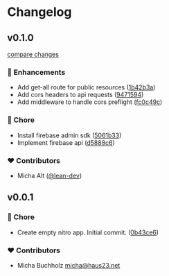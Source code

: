 # Changelog


## v0.1.0

[compare changes](https://github.com/lean-stack/cloud-server/compare/v0.0.1...v0.1.0)


### 🚀 Enhancements

  - Add get-all route for public resources ([1b42b3a](https://github.com/lean-stack/cloud-server/commit/1b42b3a))
  - Add cors headers to api requests ([9471594](https://github.com/lean-stack/cloud-server/commit/9471594))
  - Add middleware to handle cors preflight ([fc0c49c](https://github.com/lean-stack/cloud-server/commit/fc0c49c))

### 🏡 Chore

  - Install firebase admin sdk ([5061b33](https://github.com/lean-stack/cloud-server/commit/5061b33))
  - Implement firebase api ([d5888c6](https://github.com/lean-stack/cloud-server/commit/d5888c6))

### ❤️  Contributors

- Micha Alt ([@lean-dev](http://github.com/lean-dev))

## v0.0.1


### 🏡 Chore

  - Create empty nitro app. Initial commit. ([0b43ce6](https://github.com/lean-stack/cloud-server/commit/0b43ce6))

### ❤️  Contributors

- Micha Buchholz <micha@haus23.net>

